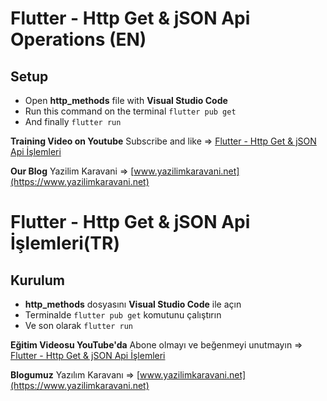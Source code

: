 # Flutter - Http Get & jSON Api Operations (EN)

## Setup
 - Open **http_methods** file with **Visual Studio Code**
 - Run this command on the terminal `flutter pub get`
 - And finally `flutter run`

**Training Video on Youtube** 
Subscribe and like => [Flutter - Http Get & jSON Api İşlemleri](https://youtu.be/vfF1inkH-9U)

**Our Blog**
Yazilim Karavani => [www.yazilimkaravani.net](https://www.yazilimkaravani.net)



# Flutter - Http Get & jSON Api İşlemleri(TR)

## Kurulum
 - **http_methods** dosyasını **Visual Studio Code** ile açın
 - Terminalde `flutter pub get` komutunu çalıştırın
 - Ve son olarak `flutter run`

**Eğitim Videosu YouTube'da** 
Abone olmayı ve beğenmeyi unutmayın => [Flutter - Http Get & jSON Api İşlemleri](https://youtu.be/vfF1inkH-9U)

**Blogumuz**
Yazılım Karavanı => [www.yazilimkaravani.net](https://www.yazilimkaravani.net)